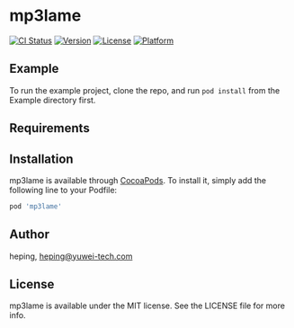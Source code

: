 # mp3lame

[![CI Status](https://img.shields.io/travis/heping/mp3lame.svg?style=flat)](https://travis-ci.org/heping/mp3lame)
[![Version](https://img.shields.io/cocoapods/v/mp3lame.svg?style=flat)](https://cocoapods.org/pods/mp3lame)
[![License](https://img.shields.io/cocoapods/l/mp3lame.svg?style=flat)](https://cocoapods.org/pods/mp3lame)
[![Platform](https://img.shields.io/cocoapods/p/mp3lame.svg?style=flat)](https://cocoapods.org/pods/mp3lame)

## Example

To run the example project, clone the repo, and run `pod install` from the Example directory first.

## Requirements

## Installation

mp3lame is available through [CocoaPods](https://cocoapods.org). To install
it, simply add the following line to your Podfile:

```ruby
pod 'mp3lame'
```

## Author

heping, heping@yuwei-tech.com

## License

mp3lame is available under the MIT license. See the LICENSE file for more info.
